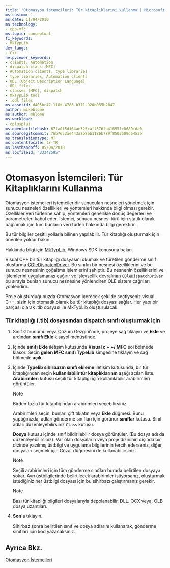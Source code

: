```yaml
---
title: 'Otomasyon istemcileri: Tür kitaplıklarını kullanma | Microsoft Docs'
ms.custom: ''
ms.date: 11/04/2016
ms.technology:
- cpp-mfc
ms.topic: conceptual
f1_keywords:
- MkTypLib
dev_langs:
- C++
helpviewer_keywords:
- clients, Automation
- dispatch class [MFC]
- Automation clients, type libraries
- type libraries, Automation clients
- ODL (Object Description Language)
- ODL files
- classes [MFC], dispatch
- MkTypLib tool
- .odl files
ms.assetid: d405bc47-118d-4786-b371-920d035b2047
author: mikeblome
ms.author: mblome
ms.workload:
- cplusplus
ms.openlocfilehash: 67fa0f5d164ae325caff576fb41695fc8689fda0
ms.sourcegitcommit: 76b7653ae443a2b8eb1186b789f8503609d6453e
ms.translationtype: MT
ms.contentlocale: tr-TR
ms.lasthandoff: 05/04/2018
ms.locfileid: "33342595"
---
```

# <a name="automation-clients-using-type-libraries"></a>Otomasyon İstemcileri: Tür Kitaplıklarını Kullanma
Otomasyon istemcileri istemcileridir sunucuları nesneleri yönetmek için sunucu nesneleri özellikleri ve yöntemleri hakkında bilgi olması gerekir. Özellikler veri türlerine sahip; yöntemleri genellikle dönüş değerleri ve parametreleri kabul eder. İstemci, sunucu nesnesi türü için statik olarak bağlamak için tüm bunların veri türleri hakkında bilgi gerektirir.  
  
 Bu tür bilgiler çeşitli yollarla bilinen yapılabilir. Tür kitaplığı oluşturmak için önerilen yoldur bakın.  
  
 Hakkında bilgi için [MkTypLib](http://msdn.microsoft.com/library/windows/desktop/aa366797), Windows SDK konusuna bakın.  
  
 Visual C++ bir tür kitaplığı dosyasını okumak ve türetilen gönderme sınıf oluşturma [COleDispatchDriver](../mfc/reference/coledispatchdriver-class.md). Bu sınıfın bir nesnesi özelliklerini ve bu sunucu nesnesinin çoğaltma işlemlerini sahiptir. Bu nesnenin özelliklerini ve işlemlerini uygulamanızı çağırır ve işlevsellik devralınan `COleDispatchDriver` bu sırayla bunları sunucu nesnesine yönlendiren OLE sistem çağrıları yönlendirir.  
  
 Proje oluşturduğunuzda Otomasyon içerecek şekilde seçtiyseniz visual C++, sizin için otomatik olarak bu tür kitaplığı dosyası sağlar. Her yapı bir parçası olarak .tlb dosyası ile MkTypLib oluşturulacak.  
  
### <a name="to-create-a-dispatch-class-from-a-type-library-tlb-file"></a>Tür kitaplığı (.tlb) dosyasından dispatch sınıfı oluşturmak için  
  
1.  Sınıf Görünümü veya Çözüm Gezgini'nde, projeye sağ tıklayın ve **Ekle** ve ardından **sınıfı Ekle** kısayol menüsünde.  
  
2.  İçinde **sınıfı Ekle** iletişim kutusunda **Visual c + +/ MFC** sol bölmede klasör. Seçin **gelen MFC sınıfı TypeLib** simgesine tıklayın ve sağ bölmede **açık**.  
  
3.  İçinde **Typelib sihirbazın sınıfı ekleme** iletişim kutusunda, bir tür kitaplığından seçin **kullanılabilir tür kitaplıklarının** aşağı açılan liste. **Arabirimleri** kutusu seçili tür kitaplığı için kullanılabilir arabirimleri görüntüler.  
  
    > [!NOTE]
    >  Birden fazla tür kitaplığından arabirimleri seçebilirsiniz.  
  
     Arabirimleri seçin, bunları çift tıklatın veya **Ekle** düğmesi. Bunu yaptığınızda, adları gönderme sınıfları için görünür **sınıflar** kutusu. Sınıf adları düzenleyebilirsiniz `Class` kutusu.  
  
     **Dosya** kutusu içinde sınıf bildirilebilir dosya görüntüler. (Bu dosya adı da düzenleyebilirsiniz). Var olan dosyaların veya proje dizininin dışında bir dizinde yazılmış üstbilgi ve uygulama bilgilerinin tercih ederseniz, diğer dosyaları seçmek için Gözat düğmesini de kullanabilirsiniz.  
  
    > [!NOTE]
    >  Seçili arabirimleri için tüm gönderme sınıfları burada belirtilen dosyaya sokar. Ayrı üstbilgilerinde belirtilecek arabirimler istiyorsanız, oluşturmak istediğiniz her üstbilgi dosyası için bu sihirbazı çalıştırmanız gerekir.  
  
    > [!NOTE]
    >  Bazı tür kitaplığı bilgileri dosyalarıyla depolanabilir. DLL. OCX veya. OLB dosya uzantıları.  
  
4.  **Son**'a tıklayın.  
  
     Sihirbaz sonra belirtilen sınıf ve dosya adlarını kullanarak, gönderme sınıfları için kod yazacaksınız.  
  
## <a name="see-also"></a>Ayrıca Bkz.  
 [Otomasyon İstemcileri](../mfc/automation-clients.md)

